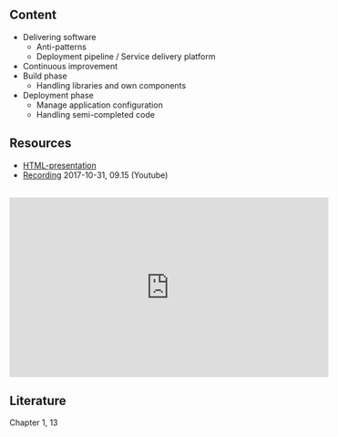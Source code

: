 ## Content
* Delivering software
  * Anti-patterns
  * Deployment pipeline / Service delivery platform
* Continuous improvement
* Build phase
  * Handling libraries and own components
* Deployment phase
  * Manage application configuration
  * Handling semi-completed code

## Resources
- [HTML-presentation](https://rawgit.com/2dv611/syllabus/master/resources/lectures/02_delivering_software/index.html#/)
- [Recording](https://youtu.be/380xKP1PNlo?t=14m57s&list=PLSWJPPj5sKmry_AUw35ypwxNBUU9YK1K-) 2017-10-31, 09.15 (Youtube)

<br />
<iframe width="560" height="315" src="https://www.youtube.com/embed/380xKP1PNlo?t=14m57s&list=PLSWJPPj5sKmry_AUw35ypwxNBUU9YK1K-" frameborder="0" allowfullscreen></iframe>

## Literature
Chapter 1, 13


